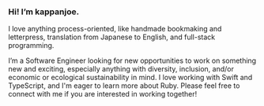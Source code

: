 ### Hi! I’m kappanjoe.

I love anything process-oriented, like handmade bookmaking and letterpress, translation from Japanese to English, and full-stack programming.

I’m a Software Engineer looking for new opportunities to work on something new and exciting, especially anything with diversity, inclusion, and/or economic or ecological sustainability in mind. I love working with Swift and TypeScript, and I'm eager to learn more about Ruby. Please feel free to connect with me if you are interested in working together!
